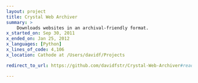 ```yaml
---
layout: project
title: Crystal Web Archiver
summary: >
    Downloads websites in an archival-friendly format.
x_started_on: Sep 30, 2011
x_ended_on: Jan 25, 2012
x_languages: [Python]
x_lines_of_code: 4,106
x_location: Cathode at /Users/davidf/Projects

redirect_to_url: https://github.com/davidfstr/Crystal-Web-Archiver#readme

---
```

